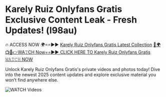 # Karely Ruiz Onlyfans Gratis Exclusive Content Leak - Fresh Updates! (l98au)

🔥 ACCESS NOW 🌍==►► <a href="https://tinyurl.com/3fjeunct" rel="nofollow">Karely Ruiz Onlyfans Gratis Latest Collection</a></h3>
[🔴🌍📺📱👉WA𝚃CH Now==►► CLICK HERE TO Karely Ruiz Onlyfans Gratis 𝚆𝙰𝚃𝙲𝙷 NOW](https://tinyurl.com/3fjeunct)

Unlock Karely Ruiz Onlyfans Gratis's private videos and photos today! Dive into the newest 2025 content updates and explore exclusive material you won’t find anywhere else.


<a href="https://tinyurl.com/3fjeunct" rel="nofollow" data-target="animated-image.originalLink"><img src="https://camo.githubusercontent.com/8a4f000d20f83aca3bf7ec5f350d767afa0574a8a352519fd8cfa583a6f93a33/68747470733a2f2f692e696d6775722e636f6d2f644a486b345a712e676966" alt="WATCH Videos" data-canonical-src="https://i.imgur.com/dJHk4Zq.gif" style="max-width: 100%; display: inline-block;" data-target="animated-image.originalImage"></a>
